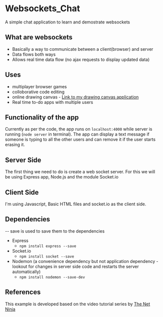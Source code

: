 # Websockets_Chat
A simple chat application to learn and demostrate websockets

## What are websockets
  * Basically a way to communicate between a client(browser) and server
  * Data flows both ways
  * Allows real time data flow (no ajax requests to display updated data)
  
## Uses
  * multiplayer browser games
  * colloborative code editing
  * online drawing canvas - [Link to my drawing canvas application](https://github.com/nasreekar/drawing_canvas)
  * Real time to-do apps with multiple users
  
## Functionality of the app
Currently as per the code, the app runs on `localhost:4000` while server is running (`node server` in terminal). The app can display a text message if someone is typing to all the other users and can remove it if the user starts erasing it.

## Server Side
The first thing we need to do is create a web socket server. For this we will be using Express app, Node.js and the module Socket.io

## Client Side
I'm using Javascript, Basic HTML files and socket.io as the client side.

## Dependencies
-- save is used to save them to the dependencies
  * Express 
    * `npm install express --save`
  * Socket.io 
    * `npm install socket --save`
  * Nodemon (a convenience dependency but not application dependency - lookout for changes in server side code and restarts the server automatically)
    * `npm install nodemon --save-dev`

## References
This example is developed based on the video tutorial series by [The Net Ninja](https://www.youtube.com/watch?v=vQjiN8Qgs3c&list=PL4cUxeGkcC9i4V-_ZVwLmOusj8YAUhj_9)

